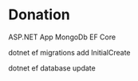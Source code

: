 # Donation
ASP.NET App MongoDb EF Core

dotnet ef migrations add InitialCreate

dotnet ef database update


